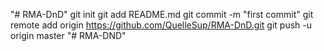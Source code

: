 "# RMA-DnD"  git init git add README.md git commit -m "first commit" git remote add origin https://github.com/QuelleSup/RMA-DnD.git git push -u origin master
"# RMA-DND" 
